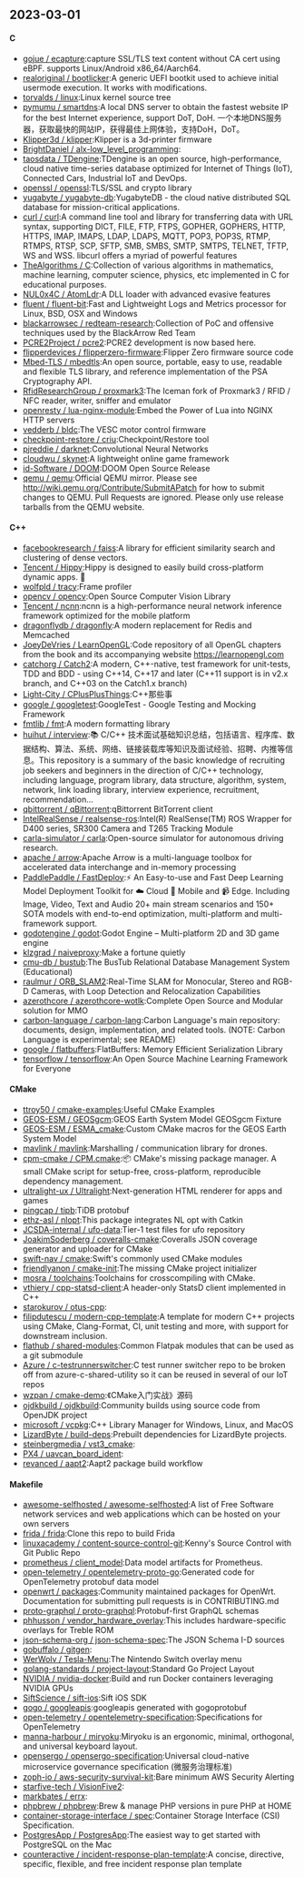 ## 2023-03-01

#### C
* [gojue / ecapture](https://github.com/gojue/ecapture):capture SSL/TLS text content without CA cert using eBPF. supports Linux/Android x86_64/Aarch64.
* [realoriginal / bootlicker](https://github.com/realoriginal/bootlicker):A generic UEFI bootkit used to achieve initial usermode execution. It works with modifications.
* [torvalds / linux](https://github.com/torvalds/linux):Linux kernel source tree
* [pymumu / smartdns](https://github.com/pymumu/smartdns):A local DNS server to obtain the fastest website IP for the best Internet experience, support DoT, DoH. 一个本地DNS服务器，获取最快的网站IP，获得最佳上网体验，支持DoH，DoT。
* [Klipper3d / klipper](https://github.com/Klipper3d/klipper):Klipper is a 3d-printer firmware
* [BrightDaniel / alx-low_level_programming](https://github.com/BrightDaniel/alx-low_level_programming):
* [taosdata / TDengine](https://github.com/taosdata/TDengine):TDengine is an open source, high-performance, cloud native time-series database optimized for Internet of Things (IoT), Connected Cars, Industrial IoT and DevOps.
* [openssl / openssl](https://github.com/openssl/openssl):TLS/SSL and crypto library
* [yugabyte / yugabyte-db](https://github.com/yugabyte/yugabyte-db):YugabyteDB - the cloud native distributed SQL database for mission-critical applications.
* [curl / curl](https://github.com/curl/curl):A command line tool and library for transferring data with URL syntax, supporting DICT, FILE, FTP, FTPS, GOPHER, GOPHERS, HTTP, HTTPS, IMAP, IMAPS, LDAP, LDAPS, MQTT, POP3, POP3S, RTMP, RTMPS, RTSP, SCP, SFTP, SMB, SMBS, SMTP, SMTPS, TELNET, TFTP, WS and WSS. libcurl offers a myriad of powerful features
* [TheAlgorithms / C](https://github.com/TheAlgorithms/C):Collection of various algorithms in mathematics, machine learning, computer science, physics, etc implemented in C for educational purposes.
* [NUL0x4C / AtomLdr](https://github.com/NUL0x4C/AtomLdr):A DLL loader with advanced evasive features
* [fluent / fluent-bit](https://github.com/fluent/fluent-bit):Fast and Lightweight Logs and Metrics processor for Linux, BSD, OSX and Windows
* [blackarrowsec / redteam-research](https://github.com/blackarrowsec/redteam-research):Collection of PoC and offensive techniques used by the BlackArrow Red Team
* [PCRE2Project / pcre2](https://github.com/PCRE2Project/pcre2):PCRE2 development is now based here.
* [flipperdevices / flipperzero-firmware](https://github.com/flipperdevices/flipperzero-firmware):Flipper Zero firmware source code
* [Mbed-TLS / mbedtls](https://github.com/Mbed-TLS/mbedtls):An open source, portable, easy to use, readable and flexible TLS library, and reference implementation of the PSA Cryptography API.
* [RfidResearchGroup / proxmark3](https://github.com/RfidResearchGroup/proxmark3):The Iceman fork of Proxmark3 / RFID / NFC reader, writer, sniffer and emulator
* [openresty / lua-nginx-module](https://github.com/openresty/lua-nginx-module):Embed the Power of Lua into NGINX HTTP servers
* [vedderb / bldc](https://github.com/vedderb/bldc):The VESC motor control firmware
* [checkpoint-restore / criu](https://github.com/checkpoint-restore/criu):Checkpoint/Restore tool
* [pjreddie / darknet](https://github.com/pjreddie/darknet):Convolutional Neural Networks
* [cloudwu / skynet](https://github.com/cloudwu/skynet):A lightweight online game framework
* [id-Software / DOOM](https://github.com/id-Software/DOOM):DOOM Open Source Release
* [qemu / qemu](https://github.com/qemu/qemu):Official QEMU mirror. Please see http://wiki.qemu.org/Contribute/SubmitAPatch for how to submit changes to QEMU. Pull Requests are ignored. Please only use release tarballs from the QEMU website.

#### C++
* [facebookresearch / faiss](https://github.com/facebookresearch/faiss):A library for efficient similarity search and clustering of dense vectors.
* [Tencent / Hippy](https://github.com/Tencent/Hippy):Hippy is designed to easily build cross-platform dynamic apps.
👏
* [wolfpld / tracy](https://github.com/wolfpld/tracy):Frame profiler
* [opencv / opencv](https://github.com/opencv/opencv):Open Source Computer Vision Library
* [Tencent / ncnn](https://github.com/Tencent/ncnn):ncnn is a high-performance neural network inference framework optimized for the mobile platform
* [dragonflydb / dragonfly](https://github.com/dragonflydb/dragonfly):A modern replacement for Redis and Memcached
* [JoeyDeVries / LearnOpenGL](https://github.com/JoeyDeVries/LearnOpenGL):Code repository of all OpenGL chapters from the book and its accompanying website https://learnopengl.com
* [catchorg / Catch2](https://github.com/catchorg/Catch2):A modern, C++-native, test framework for unit-tests, TDD and BDD - using C++14, C++17 and later (C++11 support is in v2.x branch, and C++03 on the Catch1.x branch)
* [Light-City / CPlusPlusThings](https://github.com/Light-City/CPlusPlusThings):C++那些事
* [google / googletest](https://github.com/google/googletest):GoogleTest - Google Testing and Mocking Framework
* [fmtlib / fmt](https://github.com/fmtlib/fmt):A modern formatting library
* [huihut / interview](https://github.com/huihut/interview):📚
C/C++ 技术面试基础知识总结，包括语言、程序库、数据结构、算法、系统、网络、链接装载库等知识及面试经验、招聘、内推等信息。This repository is a summary of the basic knowledge of recruiting job seekers and beginners in the direction of C/C++ technology, including language, program library, data structure, algorithm, system, network, link loading library, interview experience, recruitment, recommendation…
* [qbittorrent / qBittorrent](https://github.com/qbittorrent/qBittorrent):qBittorrent BitTorrent client
* [IntelRealSense / realsense-ros](https://github.com/IntelRealSense/realsense-ros):Intel(R) RealSense(TM) ROS Wrapper for D400 series, SR300 Camera and T265 Tracking Module
* [carla-simulator / carla](https://github.com/carla-simulator/carla):Open-source simulator for autonomous driving research.
* [apache / arrow](https://github.com/apache/arrow):Apache Arrow is a multi-language toolbox for accelerated data interchange and in-memory processing
* [PaddlePaddle / FastDeploy](https://github.com/PaddlePaddle/FastDeploy):⚡️
An Easy-to-use and Fast Deep Learning Model Deployment Toolkit for
☁️
Cloud
📱
Mobile and
📹
Edge. Including Image, Video, Text and Audio 20+ main stream scenarios and 150+ SOTA models with end-to-end optimization, multi-platform and multi-framework support.
* [godotengine / godot](https://github.com/godotengine/godot):Godot Engine – Multi-platform 2D and 3D game engine
* [klzgrad / naiveproxy](https://github.com/klzgrad/naiveproxy):Make a fortune quietly
* [cmu-db / bustub](https://github.com/cmu-db/bustub):The BusTub Relational Database Management System (Educational)
* [raulmur / ORB_SLAM2](https://github.com/raulmur/ORB_SLAM2):Real-Time SLAM for Monocular, Stereo and RGB-D Cameras, with Loop Detection and Relocalization Capabilities
* [azerothcore / azerothcore-wotlk](https://github.com/azerothcore/azerothcore-wotlk):Complete Open Source and Modular solution for MMO
* [carbon-language / carbon-lang](https://github.com/carbon-language/carbon-lang):Carbon Language's main repository: documents, design, implementation, and related tools. (NOTE: Carbon Language is experimental; see README)
* [google / flatbuffers](https://github.com/google/flatbuffers):FlatBuffers: Memory Efficient Serialization Library
* [tensorflow / tensorflow](https://github.com/tensorflow/tensorflow):An Open Source Machine Learning Framework for Everyone

#### CMake
* [ttroy50 / cmake-examples](https://github.com/ttroy50/cmake-examples):Useful CMake Examples
* [GEOS-ESM / GEOSgcm](https://github.com/GEOS-ESM/GEOSgcm):GEOS Earth System Model GEOSgcm Fixture
* [GEOS-ESM / ESMA_cmake](https://github.com/GEOS-ESM/ESMA_cmake):Custom CMake macros for the GEOS Earth System Model
* [mavlink / mavlink](https://github.com/mavlink/mavlink):Marshalling / communication library for drones.
* [cpm-cmake / CPM.cmake](https://github.com/cpm-cmake/CPM.cmake):📦
CMake's missing package manager. A small CMake script for setup-free, cross-platform, reproducible dependency management.
* [ultralight-ux / Ultralight](https://github.com/ultralight-ux/Ultralight):Next-generation HTML renderer for apps and games
* [pingcap / tipb](https://github.com/pingcap/tipb):TiDB protobuf
* [ethz-asl / nlopt](https://github.com/ethz-asl/nlopt):This package integrates NL opt with Catkin
* [JCSDA-internal / ufo-data](https://github.com/JCSDA-internal/ufo-data):Tier-1 test files for ufo repository
* [JoakimSoderberg / coveralls-cmake](https://github.com/JoakimSoderberg/coveralls-cmake):Coveralls JSON coverage generator and uploader for CMake
* [swift-nav / cmake](https://github.com/swift-nav/cmake):Swift's commonly used CMake modules
* [friendlyanon / cmake-init](https://github.com/friendlyanon/cmake-init):The missing CMake project initializer
* [mosra / toolchains](https://github.com/mosra/toolchains):Toolchains for crosscompiling with CMake.
* [vthiery / cpp-statsd-client](https://github.com/vthiery/cpp-statsd-client):A header-only StatsD client implemented in C++
* [starokurov / otus-cpp](https://github.com/starokurov/otus-cpp):
* [filipdutescu / modern-cpp-template](https://github.com/filipdutescu/modern-cpp-template):A template for modern C++ projects using CMake, Clang-Format, CI, unit testing and more, with support for downstream inclusion.
* [flathub / shared-modules](https://github.com/flathub/shared-modules):Common Flatpak modules that can be used as a git submodule
* [Azure / c-testrunnerswitcher](https://github.com/Azure/c-testrunnerswitcher):C test runner switcher repo to be broken off from azure-c-shared-utility so it can be reused in several of our IoT repos
* [wzpan / cmake-demo](https://github.com/wzpan/cmake-demo):《CMake入门实战》源码
* [ojdkbuild / ojdkbuild](https://github.com/ojdkbuild/ojdkbuild):Community builds using source code from OpenJDK project
* [microsoft / vcpkg](https://github.com/microsoft/vcpkg):C++ Library Manager for Windows, Linux, and MacOS
* [LizardByte / build-deps](https://github.com/LizardByte/build-deps):Prebuilt dependencies for LizardByte projects.
* [steinbergmedia / vst3_cmake](https://github.com/steinbergmedia/vst3_cmake):
* [PX4 / uavcan_board_ident](https://github.com/PX4/uavcan_board_ident):
* [revanced / aapt2](https://github.com/revanced/aapt2):Aapt2 package build workflow

#### Makefile
* [awesome-selfhosted / awesome-selfhosted](https://github.com/awesome-selfhosted/awesome-selfhosted):A list of Free Software network services and web applications which can be hosted on your own servers
* [frida / frida](https://github.com/frida/frida):Clone this repo to build Frida
* [linuxacademy / content-source-control-git](https://github.com/linuxacademy/content-source-control-git):Kenny's Source Control with Git Public Repo
* [prometheus / client_model](https://github.com/prometheus/client_model):Data model artifacts for Prometheus.
* [open-telemetry / opentelemetry-proto-go](https://github.com/open-telemetry/opentelemetry-proto-go):Generated code for OpenTelemetry protobuf data model
* [openwrt / packages](https://github.com/openwrt/packages):Community maintained packages for OpenWrt. Documentation for submitting pull requests is in CONTRIBUTING.md
* [proto-graphql / proto-graphql](https://github.com/proto-graphql/proto-graphql):Protobuf-first GraphQL schemas
* [phhusson / vendor_hardware_overlay](https://github.com/phhusson/vendor_hardware_overlay):This includes hardware-specific overlays for Treble ROM
* [json-schema-org / json-schema-spec](https://github.com/json-schema-org/json-schema-spec):The JSON Schema I-D sources
* [gobuffalo / gitgen](https://github.com/gobuffalo/gitgen):
* [WerWolv / Tesla-Menu](https://github.com/WerWolv/Tesla-Menu):The Nintendo Switch overlay menu
* [golang-standards / project-layout](https://github.com/golang-standards/project-layout):Standard Go Project Layout
* [NVIDIA / nvidia-docker](https://github.com/NVIDIA/nvidia-docker):Build and run Docker containers leveraging NVIDIA GPUs
* [SiftScience / sift-ios](https://github.com/SiftScience/sift-ios):Sift iOS SDK
* [gogo / googleapis](https://github.com/gogo/googleapis):googleapis generated with gogoprotobuf
* [open-telemetry / opentelemetry-specification](https://github.com/open-telemetry/opentelemetry-specification):Specifications for OpenTelemetry
* [manna-harbour / miryoku](https://github.com/manna-harbour/miryoku):Miryoku is an ergonomic, minimal, orthogonal, and universal keyboard layout.
* [opensergo / opensergo-specification](https://github.com/opensergo/opensergo-specification):Universal cloud-native microservice governance specification (微服务治理标准)
* [zoph-io / aws-security-survival-kit](https://github.com/zoph-io/aws-security-survival-kit):Bare minimum AWS Security Alerting
* [starfive-tech / VisionFive2](https://github.com/starfive-tech/VisionFive2):
* [markbates / errx](https://github.com/markbates/errx):
* [phpbrew / phpbrew](https://github.com/phpbrew/phpbrew):Brew & manage PHP versions in pure PHP at HOME
* [container-storage-interface / spec](https://github.com/container-storage-interface/spec):Container Storage Interface (CSI) Specification.
* [PostgresApp / PostgresApp](https://github.com/PostgresApp/PostgresApp):The easiest way to get started with PostgreSQL on the Mac
* [counteractive / incident-response-plan-template](https://github.com/counteractive/incident-response-plan-template):A concise, directive, specific, flexible, and free incident response plan template
